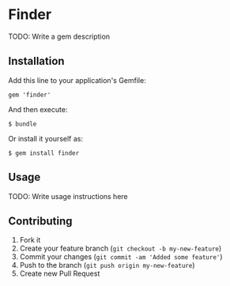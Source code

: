 # Finder

TODO: Write a gem description

## Installation

Add this line to your application's Gemfile:

    gem 'finder'

And then execute:

    $ bundle

Or install it yourself as:

    $ gem install finder

## Usage

TODO: Write usage instructions here

## Contributing

1. Fork it
2. Create your feature branch (`git checkout -b my-new-feature`)
3. Commit your changes (`git commit -am 'Added some feature'`)
4. Push to the branch (`git push origin my-new-feature`)
5. Create new Pull Request
